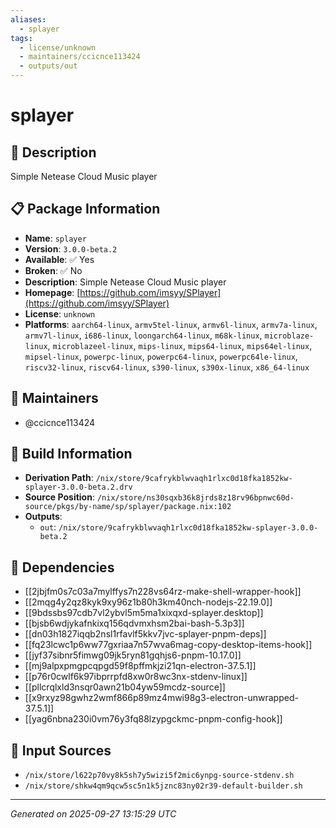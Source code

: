 ```yaml
---
aliases:
  - splayer
tags:
  - license/unknown
  - maintainers/ccicnce113424
  - outputs/out
---
```


# splayer

## 📝 Description

Simple Netease Cloud Music player

## 📋 Package Information

- **Name**: `splayer`
- **Version**: `3.0.0-beta.2`
- **Available**: ✅ Yes
- **Broken**: ✅ No
- **Description**: Simple Netease Cloud Music player
- **Homepage**: [https://github.com/imsyy/SPlayer](https://github.com/imsyy/SPlayer)
- **License**: `unknown`
- **Platforms**: `aarch64-linux`, `armv5tel-linux`, `armv6l-linux`, `armv7a-linux`, `armv7l-linux`, `i686-linux`, `loongarch64-linux`, `m68k-linux`, `microblaze-linux`, `microblazeel-linux`, `mips-linux`, `mips64-linux`, `mips64el-linux`, `mipsel-linux`, `powerpc-linux`, `powerpc64-linux`, `powerpc64le-linux`, `riscv32-linux`, `riscv64-linux`, `s390-linux`, `s390x-linux`, `x86_64-linux`
## 👥 Maintainers

- @ccicnce113424


## 🔧 Build Information

- **Derivation Path**: `/nix/store/9cafrykblwvaqh1rlxc0d18fka1852kw-splayer-3.0.0-beta.2.drv`
- **Source Position**: `/nix/store/ns30sqxb36k8jrds8z18rv96bpnwc60d-source/pkgs/by-name/sp/splayer/package.nix:102`
- **Outputs**:
  - `out`:  `/nix/store/9cafrykblwvaqh1rlxc0d18fka1852kw-splayer-3.0.0-beta.2`

## 🔗 Dependencies

- [[2jbjfm0s7c03a7mylffys7n228vs64rz-make-shell-wrapper-hook]]
- [[2mqg4y2qz8kyk9xy96z1b80h3km40nch-nodejs-22.19.0]]
- [[9bdssbs97cdb7vl2ybvl5m5ma1xixqxd-splayer.desktop]]
- [[bjsb6wdjykafnkixq156qdvmxhsm2bai-bash-5.3p3]]
- [[dn03h1827iqqb2nsl1rfavlf5kkv7jvc-splayer-pnpm-deps]]
- [[fq23lcwc1p6ww77gxriaa7n57wva6mag-copy-desktop-items-hook]]
- [[jyf37sibnr5fimwg09jk5ryn81gqhjs6-pnpm-10.17.0]]
- [[mj9alpxpmgpcqpgd59f8pffmkjzi21qn-electron-37.5.1]]
- [[p76r0cwlf6k97ibprrpfd8xw0r8wc3nx-stdenv-linux]]
- [[pllcrqlxld3nsqr0awn21b04yw59mcdz-source]]
- [[x9rxyz98gwhz2wmf866p89mz4mwi98g3-electron-unwrapped-37.5.1]]
- [[yag6nbna230i0vm76y3fq88lzypgckmc-pnpm-config-hook]]

## 📁 Input Sources

- `/nix/store/l622p70vy8k5sh7y5wizi5f2mic6ynpg-source-stdenv.sh`
- `/nix/store/shkw4qm9qcw5sc5n1k5jznc83ny02r39-default-builder.sh`

---
*Generated on 2025-09-27 13:15:29 UTC*
